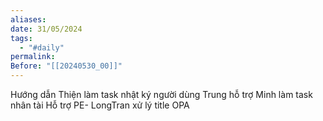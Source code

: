 ```yaml
---
aliases: 
date: 31/05/2024
tags:
  - "#daily"
permalink: 
Before: "[[20240530_00]]"
---
```


Hướng dẫn Thiện làm task nhật ký người dùng
Trung hỗ trợ Minh làm task nhân tài
Hỗ trợ PE- LongTran xử lý title OPA


